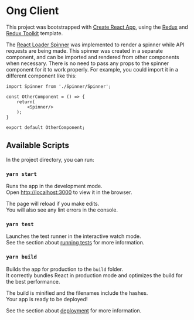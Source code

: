 # Ong Client

This project was bootstrapped with [Create React App](https://github.com/facebook/create-react-app), using the [Redux](https://redux.js.org/) and [Redux Toolkit](https://redux-toolkit.js.org/) template.

The [React Loader Spinner](https://www.npmjs.com/package/react-loader-spinner) was implemented to render a spinner while API requests are being made. This spinner was created in a separate component, and can be imported and rendered from other components when necessary. There is no need to pass any props to the spinner component for it to work properly. For example, you could import it in a different component like this:
~~~
import Spinner from './Spinner/Spinner';

const OtherComponent = () => {
    return(
        <Spinner/>
    );
}

export default OtherComponent;
~~~
## Available Scripts

In the project directory, you can run:

### `yarn start`

Runs the app in the development mode.<br />
Open [http://localhost:3000](http://localhost:3000) to view it in the browser.

The page will reload if you make edits.<br />
You will also see any lint errors in the console.

### `yarn test`

Launches the test runner in the interactive watch mode.<br />
See the section about [running tests](https://facebook.github.io/create-react-app/docs/running-tests) for more information.

### `yarn build`

Builds the app for production to the `build` folder.<br />
It correctly bundles React in production mode and optimizes the build for the best performance.

The build is minified and the filenames include the hashes.<br />
Your app is ready to be deployed!

See the section about [deployment](https://facebook.github.io/create-react-app/docs/deployment) for more information.


